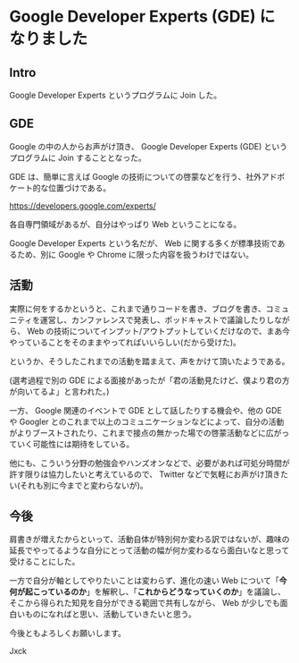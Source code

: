 # Google Developer Experts (GDE) になりました

## Intro

Google Developer Experts というプログラムに Join した。


## GDE

Google の中の人からお声がけ頂き、 Google Developer Experts (GDE) というプログラムに Join することとなった。

GDE は、簡単に言えば Google の技術についての啓蒙などを行う、社外アドボケート的な位置づけである。

https://developers.google.com/experts/


各自専門領域があるが、自分はやっぱり Web ということになる。

Google Developer Experts という名だが、 Web に関する多くが標準技術であるため、別に Google や Chrome に限った内容を扱うわけではない。


## 活動

実際に何をするかというと、これまで通りコードを書き、ブログを書き、コミュニティを運営し、カンファレンスで発表し、ポッドキャストで議論したりしながら、 Web の技術についてインプット/アウトプットしていくだけなので、まあ今やっていることをそのままやってればいいらしい(だから受けた)。

というか、そうしたこれまでの活動を踏まえて、声をかけて頂いたようである。

(選考過程で別の GDE による面接があったが「君の活動見たけど、僕より君の方が向いてるよ」と言われた。)

一方、 Google 関連のイベントで GDE として話したりする機会や、他の GDE や Googler とのこれまで以上のコミュニケーションなどによって、自分の活動がよりブーストされたり、これまで接点の無かった場での啓蒙活動などに広がっていく可能性には期待をしている。

他にも、こういう分野の勉強会やハンズオンなどで、必要があれば可処分時間が許す限りは協力したいと考えているので、 Twitter などで気軽にお声がけ頂きたい(それも別に今までと変わらないが)。


## 今後

肩書きが増えたからといって、活動自体が特別何か変わる訳ではないが、趣味の延長でやってるような自分にとって活動の幅が何か変わるなら面白いなと思って受けることにした。

一方で自分が軸としてやりたいことは変わらず、進化の速い Web について「**今何が起こっているのか**」を解釈し、「**これからどうなっていくのか**」を議論し、そこから得られた知見を自分ができる範囲で共有しながら、 Web が少しでも面白いものになればと思い、活動していきたいと思う。

今後ともよろしくお願いします。


Jxck
